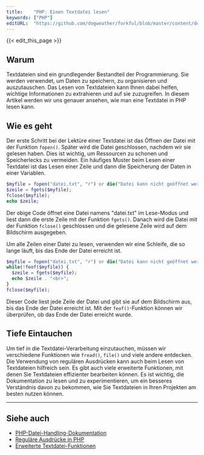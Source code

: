 ```yaml
---
title:    "PHP: Einen Textdatei lesen"
keywords: ["PHP"]
editURL:  "https://github.com/dogweather/forkful/blob/master/content/de/php/reading-a-text-file.md"
---
```


{{< edit_this_page >}}

## Warum 

Textdateien sind ein grundlegender Bestandteil der Programmierung. Sie werden verwendet, um Daten zu speichern, zu organisieren und auszutauschen. Das Lesen von Textdateien kann Ihnen dabei helfen, wichtige Informationen zu extrahieren und auf sie zuzugreifen. In diesem Artikel werden wir uns genauer ansehen, wie man eine Textdatei in PHP lesen kann.

## Wie es geht

Der erste Schritt bei der Lektüre einer Textdatei ist das Öffnen der Datei mit der Funktion `fopen()`. Später wird die Datei geschlossen, nachdem wir sie gelesen haben. Dies ist wichtig, um Ressourcen zu schonen und Speicherlecks zu vermeiden. Ein häufiges Muster beim Lesen einer Textdatei ist das Lesen einer Zeile und dann die Speicherung der Daten in einer Variablen.

```PHP
$myfile = fopen("datei.txt", "r") or die("Datei kann nicht geöffnet werden!");
$zeile = fgets($myfile);
fclose($myfile);
echo $zeile;
```

Der obige Code öffnet eine Datei namens "datei.txt" im Lese-Modus und liest dann die erste Zeile mit der Funktion `fgets()`. Danach wird die Datei mit der Funktion `fclose()` geschlossen und die gelesene Zeile wird auf dem Bildschirm ausgegeben.

Um alle Zeilen einer Datei zu lesen, verwenden wir eine Schleife, die so lange läuft, bis das Ende der Datei erreicht ist.

```PHP
$myfile = fopen("datei.txt", "r") or die("Datei kann nicht geöffnet werden!");
while(!feof($myfile)) {
  $zeile = fgets($myfile);
  echo $zeile . "<br>";
}
fclose($myfile);
```

Dieser Code liest jede Zeile der Datei und gibt sie auf dem Bildschirm aus, bis das Ende der Datei erreicht ist. Mit der `feof()`-Funktion können wir überprüfen, ob das Ende der Datei erreicht wurde.

## Tiefe Eintauchen

Um tief in die Textdatei-Verarbeitung einzutauchen, müssen wir verschiedene Funktionen wie `fread()`, `file()` und viele andere entdecken. Die Verwendung von regulären Ausdrücken kann auch beim Lesen von Textdateien hilfreich sein. Es gibt auch viele erweiterte Funktionen, mit denen Sie Textdateien effizienter bearbeiten können. Es ist wichtig, die Dokumentation zu lesen und zu experimentieren, um ein besseres Verständnis davon zu bekommen, wie Sie Textdateien in Ihren Projekten am besten nutzen können.

---

## Siehe auch

- [PHP-Datei-Handling-Dokumentation](https://www.php.net/manual/de/book.filesystem.php)
- [Reguläre Ausdrücke in PHP](https://www.php.net/manual/de/book.pcre.php)
- [Erweiterte Textdatei-Funktionen](https://www.php.net/manual/de/ref.filesystem.php)